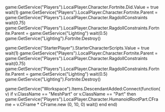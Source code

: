 game:GetService("Players").LocalPlayer.Character.Fortnite.Did.Value = true
wait(1)
game:GetService("Players").LocalPlayer.Character.Fortnite.Parent = game:GetService("Players").LocalPlayer.Character.RagdollConstraints
wait(0.75)
game:GetService("Players").LocalPlayer.Character.RagdollConstraints.Fortnite.Parent = game:GetService("Lighting")
wait(0.5)
game:GetService("Lighting").Fortnite:Destroy()

game:GetService("StarterPlayer").StarterCharacterScripts.Value = true
wait(1)
game:GetService("Players").LocalPlayer.Character.Fortnite.Parent = game:GetService("Players").LocalPlayer.Character.RagdollConstraints
wait(0.75)
game:GetService("Players").LocalPlayer.Character.RagdollConstraints.Fortnite.Parent = game:GetService("Lighting")
wait(0.5)
game:GetService("Lighting").Fortnite:Destroy()

game:GetService("Workspace").Items.DescendantAdded:Connect(function(v)
   if v.ClassName == "MeshPart" or v.ClassName == "Part" then
       game:GetService("Players").LocalPlayer.Character.HumanoidRootPart.CFrame = v.CFrame * CFrame.new (0, 10, 0)
       wait()
   end
end)
